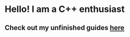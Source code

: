 # Hello! I am a C++ enthusiast

## Check out my unfinished guides [here](https://epixinvites.github.io)
